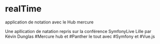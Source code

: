 # realTime
application de notation avec le Hub mercure

Une apllication de natation repris sur la conférence SymfonyLive Lille par Kévin Dunglas
#Mercure hub et #Panther le tout avec #Symfony et #Vue.js
